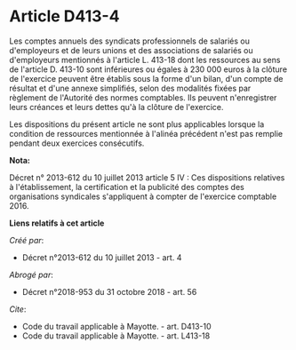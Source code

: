 # Article D413-4

Les comptes annuels des syndicats professionnels de salariés ou d'employeurs et de leurs unions et des associations de
salariés ou d'employeurs mentionnés à l'article L. 413-18 dont les ressources au sens de l'article D. 413-10 sont inférieures
ou égales à 230 000 euros à la clôture de l'exercice peuvent être établis sous la forme d'un bilan, d'un compte de résultat
et d'une annexe simplifiés, selon des modalités fixées par règlement de l'Autorité des normes comptables. Ils peuvent
n'enregistrer leurs créances et leurs dettes qu'à la clôture de l'exercice. 

Les dispositions du présent article ne sont plus applicables lorsque la condition de ressources mentionnée à l'alinéa
précédent n'est pas remplie pendant deux exercices consécutifs.

**Nota:**

Décret n° 2013-612 du 10 juillet 2013 article 5 IV : Ces dispositions relatives à l'établissement, la certification et la
publicité des comptes des organisations syndicales s'appliquent à compter de l'exercice comptable 2016.

**Liens relatifs à cet article**

_Créé par_:

  - Décret n°2013-612 du 10 juillet 2013 - art. 4

_Abrogé par_:

  - Décret n°2018-953 du 31 octobre 2018 - art. 56

_Cite_:

  - Code du travail applicable à Mayotte. - art. D413-10
  - Code du travail applicable à Mayotte. - art. L413-18
